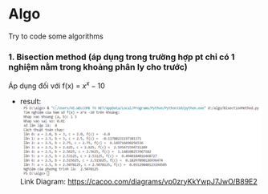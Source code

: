 # Algo
Try to code some algorithms
### 1. Bisection method  (áp dụng trong trường hợp pt chỉ có 1 nghiệm nằm trong khoảng phân ly cho trước)
Áp dụng đối với f(x) = $x^x-10$
- result: 
![result_1](https://github.com/huyvu15/Algo/blob/main/result_Bisectioin_method.png)
Link Diagram: https://cacoo.com/diagrams/vp0zryKkYwpJ7JwO/B89E2

